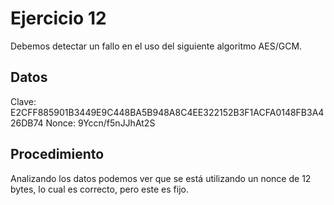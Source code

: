 # Ejercicio 12

Debemos detectar un fallo en el uso del siguiente algoritmo AES/GCM.

## Datos

Clave: E2CFF885901B3449E9C448BA5B948A8C4EE322152B3F1ACFA0148FB3A426DB74 
Nonce: 9Yccn/f5nJJhAt2S

## Procedimiento

Analizando los datos podemos ver que se está utilizando un nonce de 12 bytes, lo cual es correcto, pero este es fijo. 